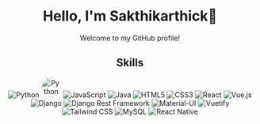 
<h1 align="center">
   Hello, I'm Sakthikarthick👋
</h1>

<p align="center">Welcome to my GitHub profile!</p>

<h2 align="center">Skills </h2>

<p align="center">
   <img src="https://img.shields.io/badge/Python-3776AB?style=for-the-badge&logo=python&logoColor=white" alt="Python">
   <img src="https://img.shields.io/badge/Python-3776AB?style=for-the-badge&logo=python&logoColor=white" alt="Python" style="border-radius: 50%; width: 40px; height: 40px;">

   <img src="https://img.shields.io/badge/JavaScript-F7DF1E?style=for-the-badge&logo=javascript&logoColor=black" alt="JavaScript">
   <img src="https://img.shields.io/badge/Java-007396?style=for-the-badge&logo=java&logoColor=white" alt="Java">
   <img src="https://img.shields.io/badge/HTML5-E34F26?style=for-the-badge&logo=html5&logoColor=white" alt="HTML5">
   <img src="https://img.shields.io/badge/CSS3-1572B6?style=for-the-badge&logo=css3&logoColor=white" alt="CSS3">
   <img src="https://img.shields.io/badge/React-61DAFB?style=for-the-badge&logo=react&logoColor=black" alt="React">
   <img src="https://img.shields.io/badge/Vue.js-4FC08D?style=for-the-badge&logo=vue.js&logoColor=white" alt="Vue.js">
   <img src="https://img.shields.io/badge/Django-092E20?style=for-the-badge&logo=django&logoColor=white" alt="Django">
   <img src="https://img.shields.io/badge/Django%20Rest%20Framework-1F427A?style=for-the-badge&logo=django&logoColor=white" alt="Django Rest Framework">
   <img src="https://img.shields.io/badge/Material_UI-0081CB?style=for-the-badge&logo=material-ui&logoColor=white" alt="Material-UI">
   <img src="https://img.shields.io/badge/Vuetify-1867C0?style=for-the-badge&logo=vuetify&logoColor=white" alt="Vuetify">
    <img src="https://img.shields.io/badge/Tailwind_CSS-38B2AC?style=for-the-badge&logo=tailwind-css&logoColor=white" alt="Tailwind CSS">
    <img src="https://img.shields.io/badge/MySQL-4479A1?style=for-the-badge&logo=mysql&logoColor=white" alt="MySQL">
    <img src="https://img.shields.io/badge/React%20Native-61DAFB?style=for-the-badge&logo=react&logoColor=white" alt="React Native">

</p>
